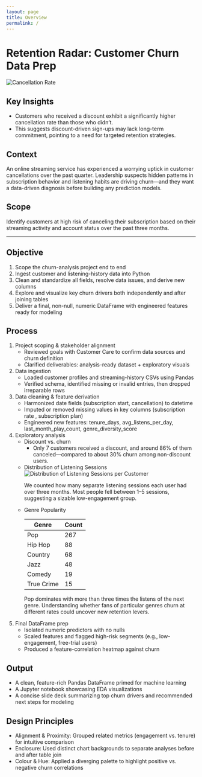 ```yaml
---
layout: page
title: Overview
permalink: /
---
```


<div class="prose mx-auto py-8">

  <h1>Retention Radar: Customer Churn Data Prep</h1>

  <img src="{{ site.baseurl }}/assets/images/cancellation_rate.png"
       alt="Cancellation Rate"
       class="w-full rounded-lg shadow-md my-6">

  <div class="bg-blue-50 border-l-4 border-blue-300 p-4 mb-8">
    <h2>Key Insights</h2>
    <ul>
      <li>Customers who received a discount exhibit a significantly higher cancellation rate than those who didn’t.</li>
      <li>This suggests discount-driven sign-ups may lack long-term commitment, pointing to a need for targeted retention strategies.</li>
    </ul>
  </div>

  <div class="grid grid-cols-1 md:grid-cols-2 gap-6 mb-12">
    <div class="bg-white border border-gray-200 rounded-lg shadow p-6">
      <h2>Context</h2>
      <p>An online streaming service has experienced a worrying uptick in customer cancellations over the past quarter. Leadership suspects hidden patterns in subscription behavior and listening habits are driving churn—and they want a data-driven diagnosis before building any prediction models.</p>
    </div>
    <div class="bg-white border border-gray-200 rounded-lg shadow p-6">
      <h2>Scope</h2>
      <p>Identify customers at high risk of canceling their subscription based on their streaming activity and account status over the past three months.</p>
    </div>
  </div>

  <hr class="border-gray-200 my-12">

  <section class="bg-white border border-gray-200 rounded-lg shadow p-6 mb-8">
    <h2>Objective</h2>
    <ol>
      <li>Scope the churn-analysis project end to end</li>
      <li>Ingest customer and listening-history data into Python</li>
      <li>Clean and standardize all fields, resolve data issues, and derive new columns</li>
      <li>Explore and visualize key churn drivers both independently and after joining tables</li>
      <li>Deliver a final, non-null, numeric DataFrame with engineered features ready for modeling</li>
    </ol>
  </section>

  <section class="bg-white border border-gray-200 rounded-lg shadow p-6 mb-8">
    <h2>Process</h2>
    <ol>
      <li>Project scoping &amp; stakeholder alignment
        <ul>
          <li>Reviewed goals with Customer Care to confirm data sources and churn definition</li>
          <li>Clarified deliverables: analysis-ready dataset + exploratory visuals</li>
        </ul>
      </li>
      <li>Data ingestion
        <ul>
          <li>Loaded customer profiles and streaming-history CSVs using Pandas</li>
          <li>Verified schema, identified missing or invalid entries, then dropped irreparable rows</li>
        </ul>
      </li>
      <li>Data cleaning &amp; feature derivation
        <ul>
          <li>Harmonized date fields (subscription start, cancellation) to datetime</li>
          <li>Imputed or removed missing values in key columns (subscription rate , subscription plan)</li>
          <li>Engineered new features: tenure_days, avg_listens_per_day, last_month_play_count, genre_diversity_score</li>
        </ul>
      </li>
      <li>Exploratory analysis
        <ul>
          <li>Discount vs. churn
            <ul>
              <li>Only 7 customers received a discount, and around 86% of them canceled—compared to about 30% churn among non-discount users.</li>
            </ul>
          </li>
          <li>Distribution of Listening Sessions
            <div class="my-4">
              <img src="{{ site.baseurl }}/assets/images/listening_sessions_distribution.png"
                   alt="Distribution of Listening Sessions per Customer"
                   class="w-full rounded-md shadow-sm">
            </div>
            <p>We counted how many separate listening sessions each user had over three months. Most people fell between 1–5 sessions, suggesting a sizable low-engagement group.</p>
          </li>
          <li>Genre Popularity
            <table class="w-full table-auto border-collapse my-4">
              <thead>
                <tr class="bg-gray-100">
                  <th class="border px-4 py-2 text-left">Genre</th>
                  <th class="border px-4 py-2 text-right">Count</th>
                </tr>
              </thead>
              <tbody>
                <tr><td class="border px-4 py-2">Pop</td><td class="border px-4 py-2 text-right">267</td></tr>
                <tr><td class="border px-4 py-2">Hip Hop</td><td class="border px-4 py-2 text-right">88</td></tr>
                <tr><td class="border px-4 py-2">Country</td><td class="border px-4 py-2 text-right">68</td></tr>
                <tr><td class="border px-4 py-2">Jazz</td><td class="border px-4 py-2 text-right">48</td></tr>
                <tr><td class="border px-4 py-2">Comedy</td><td class="border px-4 py-2 text-right">19</td></tr>
                <tr><td class="border px-4 py-2">True Crime</td><td class="border px-4 py-2 text-right">15</td></tr>
              </tbody>
            </table>
            <p>Pop dominates with more than three times the listens of the next genre. Understanding whether fans of particular genres churn at different rates could uncover new retention levers.</p>
          </li>
        </ul>
      </li>
      <li>Final DataFrame prep
        <ul>
          <li>Isolated numeric predictors with no nulls</li>
          <li>Scaled features and flagged high-risk segments (e.g., low-engagement, free-trial users)</li>
          <li>Produced a feature-correlation heatmap against churn</li>
        </ul>
      </li>
    </ol>
  </section>

  <section class="bg-white border border-gray-200 rounded-lg shadow p-6 mb-8">
    <h2>Output</h2>
    <ul>
      <li>A clean, feature-rich Pandas DataFrame primed for machine learning</li>
      <li>A Jupyter notebook showcasing EDA visualizations  </li>
      <li>A concise slide deck summarizing top churn drivers and recommended next steps for modeling</li>
    </ul>
  </section>

  <section class="bg-white border border-gray-200 rounded-lg shadow p-6">
    <h2>Design Principles</h2>
    <ul>
      <li>Alignment &amp; Proximity: Grouped related metrics (engagement vs. tenure) for intuitive comparison</li>
      <li>Enclosure: Used distinct chart backgrounds to separate analyses before and after table join</li>
      <li>Colour &amp; Hue: Applied a diverging palette to highlight positive vs. negative churn correlations</li>
    </ul>
  </section>

</div>